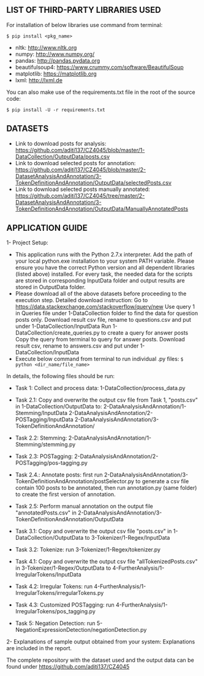 ## LIST OF THIRD-PARTY LIBRARIES USED
For installation of below libraries use command from terminal:

`$ pip install <pkg_name>`

* nltk: http://www.nltk.org 
* numpy: http://www.numpy.org/ 
* pandas: http://pandas.pydata.org  
* beautifulsoup4: https://www.crummy.com/software/BeautifulSoup 
* matplotlib: https://matplotlib.org 
* lxml: http://lxml.de 

You can also make use of the requirements.txt file in the root of the source code:

`$ pip install -U -r requirements.txt`

## DATASETS 
* Link to download posts for analysis: https://github.com/aditi137/CZ4045/blob/master/1-DataCollection/OutputData/posts.csv
* Link to download selected posts for annotation: https://github.com/aditi137/CZ4045/blob/master/2-DatasetAnalysisAndAnnotation/3-TokenDefinitionAndAnnotation/OutputData/selectedPosts.csv
* Link to download selected posts manually annotated: https://github.com/aditi137/CZ4045/tree/master/2-DatasetAnalysisAndAnnotation/3-TokenDefinitionAndAnnotation/OutputData/ManuallyAnnotatedPosts

## APPLICATION GUIDE 
1- Project Setup:

* This application runs with the Python 2.7.x interpreter. Add the path of your local python.exe installation to your system PATH variable. Please ensure you have the correct Python version and all dependent libraries (listed above) installed. For every task, the needed data for the scripts are stored in corresponding InputData folder and output results are stored in OutputData folder.
* Please download all of the above datasets before proceeding to the execution step. Detailed download instruction:
Go to https://data.stackexchange.com/stackoverflow/query/new
Use query 1 in Queries file under 1-DataCollection folder to find the data for question posts only. Download result csv file, rename to questions.csv and put under 1-DataCollection/InputData
Run 1-DataCollection/create_queries.py to create a query for answer posts
Copy the query from terminal to query for answer posts. Download result csv, rename to answers.csv and put under 1-DataCollection/InputData 
* Execute below command from terminal to run individual .py files: `$ python <dir_name/file_name>`

In details, the following files should be run:

* Task 1: Collect and process data: 1-DataCollection/process_data.py

* Task 2.1: Copy and overwrite the output csv file from Task 1, "posts.csv" in 1-DataCollection/OutputData to:
2-DataAnalysisAndAnnotation/1-Stemming/InputData
2-DataAnalysisAndAnnotation/2-POSTagging/InputData 
2-DataAnalysisAndAnnotation/3-TokenDefinitionAndAnnotation/
* Task 2.2: Stemming: 2-DataAnalysisAndAnnotation/1-Stemming/stemming.py
* Task 2.3: POSTagging: 2-DataAnalysisAndAnnotation/2-POSTagging/pos-tagging.py
* Task 2.4.: Annotate posts: first run 2-DataAnalysisAndAnnotation/3-TokenDefinitionAndAnnotation/postSelector.py to generate a csv file contain 100 posts to be annotated, then run annotation.py (same folder) to create the first version of annotation. 
* Task 2.5: Perform manual annotation on the output file "annotatedPosts.csv" in 2-DataAnalysisAndAnnotation/3-TokenDefinitionAndAnnotation/OutputData

* Task 3.1: Copy and overwrite the output csv file "posts.csv" in 1-DataCollection/OutputData to 3-Tokenizer/1-Regex/InputData
* Task 3.2: Tokenize: run 3-Tokenizer/1-Regex/tokenizer.py

* Task 4.1: Copy and overwrite the output csv file "allTokenizedPosts.csv" in 3-Tokenizer/1-Regex/OutputData to 4-FurtherAnalysis/1-IrregularTokens/InputData
* Task 4.2: Irregular Tokens: run 4-FurtherAnalysis/1-IrregularTokens/irregularTokens.py
* Task 4.3: Customized POSTagging: run 4-FurtherAnalysis/1-IrregularTokens/pos_tagging.py

* Task 5: Negation Detection: run 5-NegationExpressionDetection/negationDetection.py

2- Explanations of sample output obtained from your system: 
Explanations are included in the report.

The complete repository with the dataset used and the output data can be found under https://github.com/aditi137/CZ4045
